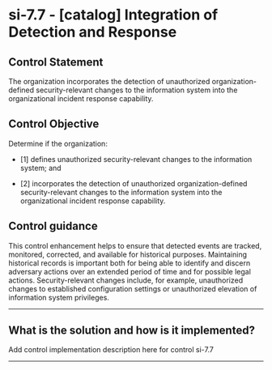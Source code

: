 # si-7.7 - \[catalog\] Integration of Detection and Response

## Control Statement

The organization incorporates the detection of unauthorized organization-defined security-relevant changes to the information system into the organizational incident response capability.

## Control Objective

Determine if the organization:

- \[1\] defines unauthorized security-relevant changes to the information system; and

- \[2\] incorporates the detection of unauthorized organization-defined security-relevant changes to the information system into the organizational incident response capability.

## Control guidance

This control enhancement helps to ensure that detected events are tracked, monitored, corrected, and available for historical purposes. Maintaining historical records is important both for being able to identify and discern adversary actions over an extended period of time and for possible legal actions. Security-relevant changes include, for example, unauthorized changes to established configuration settings or unauthorized elevation of information system privileges.

______________________________________________________________________

## What is the solution and how is it implemented?

Add control implementation description here for control si-7.7

______________________________________________________________________

